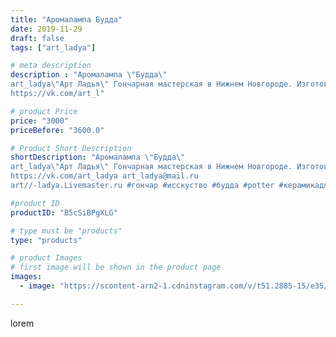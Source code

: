 ```yaml
---
title: "Аромалампа Будда"
date: 2019-11-29
draft: false
tags: ["art_ladya"]

# meta description
description : "Аромалампа \"Будда\" 
art_ladya\"Арт Ладья\" Гончарная мастерская в Нижнем Новгороде. Изготовление керамики и мастер//-классы по обучению. 
https://vk.com/art_l"

# product Price
price: "3000"
priceBefore: "3600.0"

# Product Short Description
shortDescription: "Аромалампа \"Будда\" 
art_ladya\"Арт Ладья\" Гончарная мастерская в Нижнем Новгороде. Изготовление керамики и мастер//-классы по обучению. 
https://vk.com/art_ladya art_ladya@mail.ru 
art//-ladya.Livemaster.ru #гончар #исскуство #будда #potter #керамикадляинтерьера #керамикаручнаяработа #гончарнаямастерская #керамиканазаказ #handmade #свеча #керамика #candlestick #эксклюзивнаякерамика #painter #dishes #decor #ceramicar #nntoday #claygoods #restaurant #earthenware #ceramic #design #magic #candle #ceramicart #аромалампа #подсвечник #clay #авторскаякерамика"

#product ID
productID: "B5cSiBPgXLG"

# type must be "products"
type: "products"

# product Images
# first image will be shown in the product page
images:
  - image: "https://scontent-arn2-1.cdninstagram.com/v/t51.2885-15/e35/76906014_181547819655086_5360425000135932321_n.jpg?se=8&tp=1&_nc_ht=scontent-arn2-1.cdninstagram.com&_nc_cat=102&_nc_ohc=ZCAnTm0g5L8AX_5PLjJ&ccb=7-4&oh=bcc77391577a0515b8ec01b0aa3488c0&oe=6084536E&_nc_sid=86f79a&ig_cache_key=MjE4NzcwNTAyMTYyODUxMDkxOA%3D%3D.2-ccb7-4"

---
```

lorem
